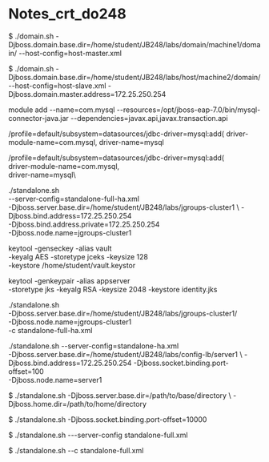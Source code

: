 # Notes_crt_do248

$  ./domain.sh 
-Djboss.domain.base.dir=/home/student/JB248/labs/domain/machine1/domain/ 
--host-config=host-master.xml

$  ./domain.sh 
-Djboss.domain.base.dir=/home/student/JB248/labs/host/machine2/domain/ 
--host-config=host-slave.xml 
-Djboss.domain.master.address=172.25.250.254

module add --name=com.mysql 
--resources=/opt/jboss-eap-7.0/bin/mysql-connector-java.jar 
--dependencies=javax.api,javax.transaction.api

/profile=default/subsystem=datasources/jdbc-driver=mysql:add(
           driver-module-name=com.mysql,
           driver-name=mysql

/profile=default/subsystem=datasources/jdbc-driver=mysql:add(\
           driver-module-name=com.mysql,\
           driver-name=mysql\

./standalone.sh \
  --server-config=standalone-full-ha.xml \
-Djboss.server.base.dir=/home/student/JB248/labs/jgroups-cluster1 \ 
-Djboss.bind.address=172.25.250.254 \
-Djboss.bind.address.private=172.25.250.254 \
-Djboss.node.name=jgroups-cluster1

keytool -genseckey -alias vault \
-keyalg AES -storetype jceks -keysize 128 \
-keystore /home/student/vault.keystor

keytool -genkeypair -alias appserver \
-storetype jks -keyalg RSA -keysize 2048 -keystore identity.jks

./standalone.sh \
-Djboss.server.base.dir=/home/student/JB248/labs/jgroups-cluster1/ \
-Djboss.node.name=jgroups-cluster1 \
-c standalone-full-ha.xml

./standalone.sh --server-config=standalone-ha.xml \
-Djboss.server.base.dir=/home/student/JB248/labs/config-lb/server1 \ 
-Djboss.bind.address=172.25.250.254 -Djboss.socket.binding.port-offset=100 \
-Djboss.node.name=server1

$ ./standalone.sh -Djboss.server.base.dir=/path/to/base/directory \ -Djboss.home.dir=/path/to/home/directory

$ ./standalone.sh -Djboss.socket.binding.port-offset=10000

$ ./standalone.sh ---server-config standalone-full.xml

$ ./standalone.sh --c standalone-full.xml
